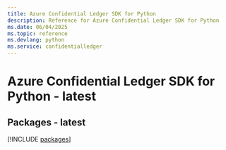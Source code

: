 ```yaml
---
title: Azure Confidential Ledger SDK for Python
description: Reference for Azure Confidential Ledger SDK for Python
ms.date: 06/04/2025
ms.topic: reference
ms.devlang: python
ms.service: confidentialledger
---
```

# Azure Confidential Ledger SDK for Python - latest
## Packages - latest
[!INCLUDE [packages](confidential-ledger-index.md)]